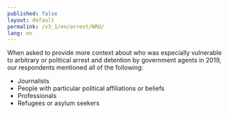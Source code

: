 ```yaml
---
published: false
layout: default
permalink: /v3_1/en/arrest/NRU/
lang: en
---
```

When asked to provide more context about who was especially vulnerable to arbitrary or political arrest and detention by government agents in 2019, our respondents mentioned all of the following:

-	Journalists
-	People with particular political affiliations or beliefs
-	Professionals
-	Refugees or asylum seekers

